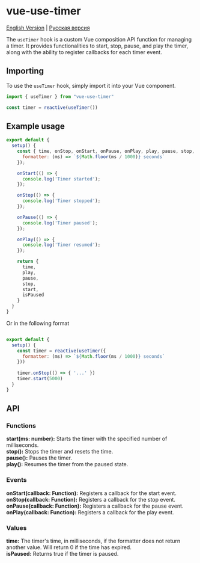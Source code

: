 # vue-use-timer

[English Version](README.md) | [Русская версия](README.ru.md)

The `useTimer` hook is a custom Vue composition API function for managing a timer. It provides functionalities to start, stop, pause, and play the timer, along with the ability to register callbacks for each timer event.

## Importing
To use the `useTimer` hook, simply import it into your Vue component.

```js
import { useTimer } from "vue-use-timer"

const timer = reactive(useTimer())
```

## Example usage 

```js
export default {
  setup() {
    const { time, onStop, onStart, onPause, onPlay, play, pause, stop, start, isPaused } = useTimer({
      formatter: (ms) => `${Math.floor(ms / 1000)} seconds`
    });

    onStart(() => {
      console.log('Timer started');
    });

    onStop(() => {
      console.log('Timer stopped');
    });

    onPause(() => {
      console.log('Timer paused');
    });

    onPlay(() => {
      console.log('Timer resumed');
    });

    return {
      time,
      play,
      pause,
      stop,
      start,
      isPaused
    }
  }
}

```

Or in the following format

```js

export default {
  setup() {
    const timer = reactive(useTimer({
      formatter: (ms) => `${Math.floor(ms / 1000)} seconds`
    }))
    
    timer.onStop(() => { '...' })
    timer.start(5000)
  }
}
```

## API

### Functions
<b>start(ms: number):</b> Starts the timer with the specified number of milliseconds.
<br>
<b>stop():</b> Stops the timer and resets the time.
<br>
<b>pause():</b> Pauses the timer.
<br>
<b>play():</b> Resumes the timer from the paused state.


### Events

<b>onStart(callback: Function):</b> Registers a callback for the start event.
<br>
<b>onStop(callback: Function):</b> Registers a callback for the stop event.
<br>
<b>onPause(callback: Function):</b> Registers a callback for the pause event.
<br>
<b>onPlay(callback: Function):</b> Registers a callback for the play event.


### Values
<b>time:</b> The timer's time, in milliseconds, if the formatter does not return another value. Will return 0 if the time has expired.
<br>
<b>isPaused:</b> Returns true if the timer is paused.
